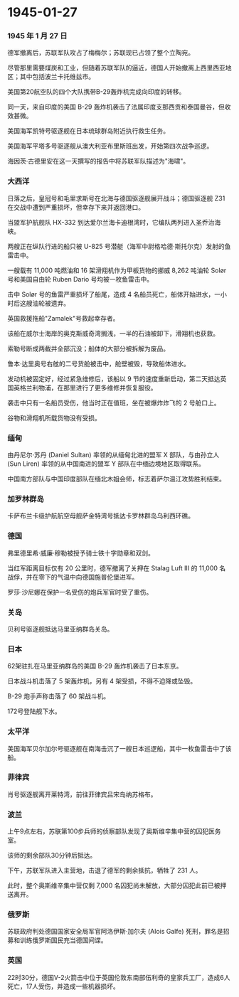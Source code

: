 # 1945-01-27

### 1945 年 1 月 27 日

德军撤离后，苏联军队攻占了梅梅尔；苏联现已占领了整个立陶宛。

尽管那里需要煤炭和工业，但随着苏联军队的逼近，德国人开始撤离上西里西亚地区；其中包括波兰卡托维兹市。

美国第20航空队的四个大队携带B-29轰炸机完成向印度的转移。

同一天，来自印度的美国 B-29
轰炸机袭击了法属印度支那西贡和泰国曼谷，但收效甚微。

美国海军凯特号驱逐舰在日本琉球群岛附近执行救生任务。

美国海军平塔多号驱逐舰从澳大利亚布里斯班出发，开始第四次战争巡逻。

海因茨·古德里安在这一天撰写的报告中将苏联军队描述为"海啸"。

### 大西洋

日落之后，皇冠号和毛里求斯号在北海与德国驱逐舰展开战斗；德国驱逐舰 Z31
在交战中遭到严重损坏，但幸存下来并返回港口。

当盟军护航舰队 HX-332 到达爱尔兰海卡迪根湾时，它编队两列进入圣乔治海峡。

两艘正在纵队行进的船只被 U-825
号潜艇（海军中尉格哈德·斯托尔克）发射的鱼雷击中。

一艘载有 11,000 吨燃油和 16 架滑翔机作为甲板货物的挪威 8,262 吨油轮
Solør 号和美国自由轮 Ruben Dario 号均被一枚鱼雷击中。

击中 Solør 号的鱼雷严重损坏了船尾，造成 4
名船员死亡，船体开始进水，一小时后这艘油轮被遗弃。

英国救援拖船"Zamalek"号救起幸存者。

该船在威尔士海岸的奥克斯威奇湾搁浅，一半的石油被卸下，滑翔机也获救。

索勒号断成两截并全部沉没；船体的大部分被拆解为废品。

鲁本·达里奥号右舷的二号货舱被击中，舱壁被毁，导致船体进水。

发动机被固定好，经过紧急维修后，该船以 9
节的速度重新启动，第二天抵达英国英格兰利物浦，在那里进行了更多维修并恢复服役。

袭击中只有一名船员受伤，他当时正在值班，坐在被爆炸炸飞的 2 号舱口上。

谷物和滑翔机所载货物没有受损。

### 缅甸

由丹尼尔·苏丹 (Daniel Sultan) 率领的从缅甸北进的盟军 X 部队，与由孙立人
(Sun Liren) 率领的从中国南进的盟军 Y 部队在中缅边境地区取得联系。

中国南方部队与中国印度部队在缅北木姐会师，标志着萨尔温江攻势胜利结束。

### 加罗林群岛

卡萨布兰卡级护航航空母舰萨金特湾号抵达卡罗林群岛乌利西环礁。

### 德国

弗里德里希·威廉·穆勒被授予骑士铁十字勋章和双剑。

当红军距离目标仅有 20 公里时，德军撤离了关押在 Stalag Luft III 的 11,000
名战俘，并在零下的气温中向德国施普伦堡进军。

罗莎·沙尼娜在保护一名受伤的炮兵军官时受了重伤。

### 关岛

贝利号驱逐舰抵达马里亚纳群岛关岛。

### 日本

62架驻扎在马里亚纳群岛的美国 B-29 轰炸机袭击了日本东京。

日本战斗机击落了 5 架轰炸机，另有 4 架受损，不得不迫降或坠毁。

B-29 炮手声称击落了 60 架战斗机。

172号登陆舰下水。

### 太平洋

美国海军贝尔加尔号驱逐舰在南海击沉了一艘日本巡逻船，其中一枚鱼雷击中了该船。

### 菲律宾

肖号驱逐舰离开莱特湾，前往菲律宾吕宋岛纳苏格布。

### 波兰

上午9点左右，苏联第100步兵师的侦察部队发现了奥斯维辛集中营的囚犯医务室。

该师的剩余部队30分钟后抵达。

下午，苏联军队进入主营地，击退了德军的剩余抵抗，牺牲了 231 人。

此时，整个奥斯维辛集中营仅剩 7,000
名囚犯尚未解放，大部分囚犯此前已被押送离开。

### 俄罗斯

苏联政府判处德国国家安全局军官阿洛伊斯·加尔夫 (Alois Galfe)
死刑，罪名是招募和训练俄罗斯国民充当德国间谍。

### 英国

22时30分，德国V-2火箭击中位于英国伦敦东南部伍利奇的皇家兵工厂，造成6人死亡，17人受伤，并造成一些机器损坏。